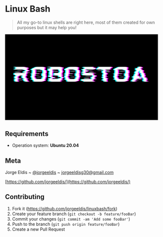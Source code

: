 # Linux Bash

> All my go-to linux shells are right here, most of them created for own purposes but it may help you!

![header](https://raw.githubusercontent.com/jorgeeldis/robostoa/main/robostoaheader.png)

## Requirements

*   Operation system: **Ubuntu 20.04**

## Meta

Jorge Eldis ~ [@jorgeeldis](https://twitter.com/jorgeeldis) ~ jorgeeldisg30@gmail.com

[https://github.com/jorgeeldis/](https://github.com/jorgeeldis/)

## Contributing

1. Fork it (<https://github.com/jorgeeldis/linuxbash/fork>)
2. Create your feature branch (`git checkout -b feature/fooBar`)
3. Commit your changes (`git commit -am 'Add some fooBar'`)
4. Push to the branch (`git push origin feature/fooBar`)
5. Create a new Pull Request
